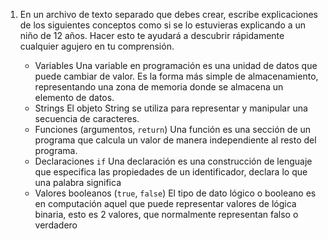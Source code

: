 1. En un archivo de texto separado que debes crear, escribe explicaciones de los siguientes conceptos como si se lo estuvieras explicando a un niño de 12 años. Hacer esto te ayudará a descubrir rápidamente cualquier agujero en tu comprensión.

	* Variables
    Una variable en programación es una unidad de datos que puede cambiar de valor. Es la forma más simple de almacenamiento, representando una zona de memoria donde se almacena un elemento de datos.
	* Strings
    El objeto String se utiliza para representar y manipular una secuencia de caracteres.
	* Funciones (argumentos, `return`)
    Una función es una sección de un programa que calcula un valor de manera independiente al resto del programa.
	* Declaraciones `if`
    Una declaración es una construcción de lenguaje que especifica las propiedades de un identificador, declara lo que una palabra significa
	* Valores booleanos (`true`, `false`)
El tipo de dato lógico o booleano es en computación aquel que puede representar valores de lógica binaria, esto es 2 valores, que normalmente representan falso o verdadero